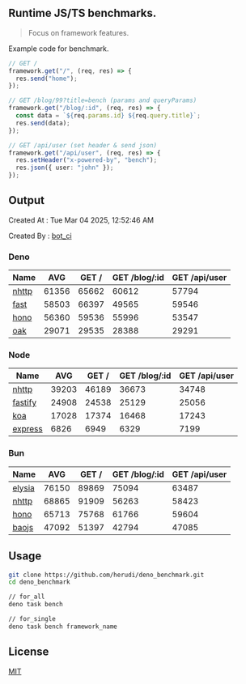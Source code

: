 ## Runtime JS/TS benchmarks.

> Focus on framework features.

Example code for benchmark.
```ts
// GET /
framework.get("/", (req, res) => {
  res.send("home");
});

// GET /blog/99?title=bench (params and queryParams)
framework.get("/blog/:id", (req, res) => {
  const data = `${req.params.id} ${req.query.title}`;
  res.send(data);
});

// GET /api/user (set header & send json)
framework.get("/api/user", (req, res) => {
  res.setHeader("x-powered-by", "bench");
  res.json({ user: "john" });
});
```

## Output
Created At : Tue Mar 04 2025, 12:52:46 AM

Created By : [bot_ci](https://github.com/herudi/deno_benchmarks/commits?author=github-actions%5Bbot%5D)


### Deno
|Name|AVG|GET /|GET /blog/:id|GET /api/user|
|----|----|----|----|----|
|[nhttp](https://github.com/nhttp/nhttp)|61356|65662|60612|57794|
|[fast](https://github.com/danteissaias/fast)|58503|66397|49565|59546|
|[hono](https://github.com/honojs/hono)|56360|59536|55996|53547|
|[oak](https://github.com/oakserver/oak)|29071|29535|28388|29291|
  


### Node
|Name|AVG|GET /|GET /blog/:id|GET /api/user|
|----|----|----|----|----|
|[nhttp](https://github.com/nhttp/nhttp)|39203|46189|36673|34748|
|[fastify](https://github.com/fastify/fastify)|24908|24538|25129|25056|
|[koa](https://github.com/koajs/koa)|17028|17374|16468|17243|
|[express](https://github.com/expressjs/express)|6826|6949|6329|7199|
  


### Bun
|Name|AVG|GET /|GET /blog/:id|GET /api/user|
|----|----|----|----|----|
|[elysia](https://github.com/elysiajs/elysia)|76150|89869|75094|63487|
|[nhttp](https://github.com/nhttp/nhttp)|68865|91909|56263|58423|
|[hono](https://github.com/honojs/hono)|65713|75768|61766|59604|
|[baojs](https://github.com/mattreid1/baojs)|47092|51397|42794|47085|
  



## Usage

```bash
git clone https://github.com/herudi/deno_benchmark.git
cd deno_benchmark

// for_all
deno task bench

// for_single
deno task bench framework_name
```

## License

[MIT](LICENSE)

